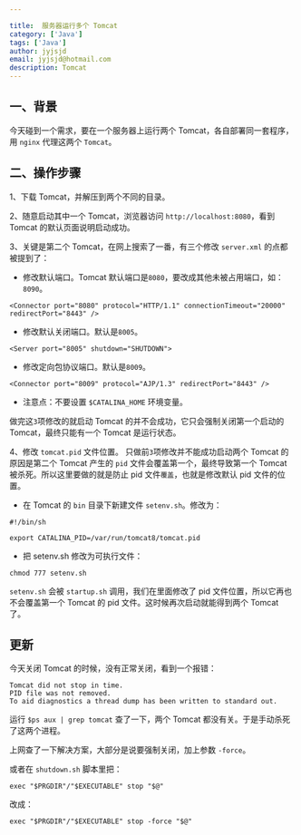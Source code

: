 ```yaml
---

title:  服务器运行多个 Tomcat
category: ['Java']
tags: ['Java']
author: jyjsjd
email: jyjsjd@hotmail.com
description: Tomcat
---
```


## 一、背景
今天碰到一个需求，要在一个服务器上运行两个 Tomcat，各自部署同一套程序，用 `nginx` 代理这两个 `Tomcat`。

## 二、操作步骤
1、下载 Tomcat，并解压到两个不同的目录。

2、随意启动其中一个 Tomcat，浏览器访问 `http://localhost:8080`，看到 Tomcat 的默认页面说明启动成功。

3、关键是第二个 Tomcat，在网上搜索了一番，有三个修改 `server.xml` 的点都被提到了：
* 修改默认端口。Tomcat 默认端口是`8080`，要改成其他未被占用端口，如：`8090`。

```
<Connector port="8080" protocol="HTTP/1.1" connectionTimeout="20000" redirectPort="8443" />
```

* 修改默认关闭端口。默认是`8005`。

```
<Server port="8005" shutdown="SHUTDOWN">
```

* 修改定向包协议端口。默认是`8009`。

```
<Connector port="8009" protocol="AJP/1.3" redirectPort="8443" />
```

* 注意点：不要设置 `$CATALINA_HOME` 环境变量。

做完这`3`项修改的就启动 Tomcat 的并不会成功，它只会强制关闭第一个启动的Tomcat，最终只能有一个 Tomcat 是运行状态。

4、修改 `tomcat.pid` 文件位置。
只做前`3`项修改并不能成功启动两个 Tomcat 的原因是第二个 Tomcat 产生的 `pid` 文件会覆盖第一个，最终导致第一个 Tomcat 被杀死。所以这里要做的就是防止 pid 文件`覆盖`，也就是修改默认 pid 文件的位置。

* 在 Tomcat 的 `bin` 目录下新建文件 `setenv.sh`。修改为：

```
#!/bin/sh

export CATALINA_PID=/var/run/tomcat8/tomcat.pid
```
* 把 setenv.sh 修改为可执行文件：

```
chmod 777 setenv.sh
```

`setenv.sh` 会被 `startup.sh` 调用，我们在里面修改了 pid 文件位置，所以它再也不会覆盖第一个 Tomcat 的 pid 文件。这时候再次启动就能得到两个 Tomcat 了。

## 更新
今天关闭 Tomcat 的时候，没有正常关闭，看到一个报错：
```
Tomcat did not stop in time.
PID file was not removed.
To aid diagnostics a thread dump has been written to standard out.
```
运行 ```$ps aux | grep tomcat``` 查了一下，两个 Tomcat 都没有关。于是手动杀死了这两个进程。

上网查了一下解决方案，大部分是说要强制关闭，加上参数 `-force`。

或者在 `shutdown.sh` 脚本里把：
```
exec "$PRGDIR"/"$EXECUTABLE" stop "$@"
```
改成：
```
exec "$PRGDIR"/"$EXECUTABLE" stop -force "$@"
```

